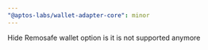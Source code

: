 ```yaml
---
"@aptos-labs/wallet-adapter-core": minor
---
```


Hide Remosafe wallet option is it is not supported anymore
